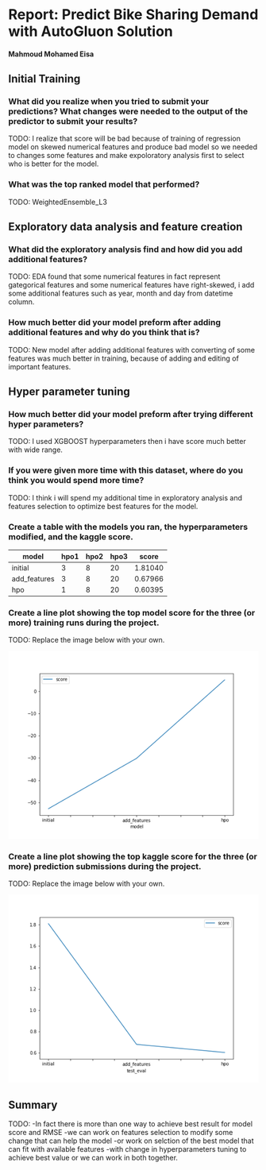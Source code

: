 # Report: Predict Bike Sharing Demand with AutoGluon Solution
#### Mahmoud Mohamed Eisa

## Initial Training
### What did you realize when you tried to submit your predictions? What changes were needed to the output of the predictor to submit your results?
TODO: I realize that score will be bad because of training of regression model on skewed numerical features and produce bad model so we needed to changes some features and make expoloratory analysis first to select who is better for the model.

### What was the top ranked model that performed?
TODO: WeightedEnsemble_L3

## Exploratory data analysis and feature creation
### What did the exploratory analysis find and how did you add additional features?
TODO: EDA found that some numerical features in fact represent gategorical features and some numerical features have right-skewed, i add some additional features such as year, month and day from datetime column.

### How much better did your model preform after adding additional features and why do you think that is?
TODO: New model after adding additional features with converting of some features was much better in training, because of adding and editing of important features.

## Hyper parameter tuning
### How much better did your model preform after trying different hyper parameters?
TODO: I used XGBOOST hyperparameters then i have score much better with wide range.

### If you were given more time with this dataset, where do you think you would spend more time?
TODO: I think i will spend my additional time in exploratory analysis and features selection to optimize best features for the model.

### Create a table with the models you ran, the hyperparameters modified, and the kaggle score.
|model|hpo1|hpo2|hpo3|score|
|--|--|--|--|--|
|initial|3|8|20|1.81040|
|add_features|3|8|20|0.67966|
|hpo|1|8|20|0.60395|

### Create a line plot showing the top model score for the three (or more) training runs during the project.

TODO: Replace the image below with your own.

![model_train_score.png](img/model_train_score.png)

### Create a line plot showing the top kaggle score for the three (or more) prediction submissions during the project.

TODO: Replace the image below with your own.

![model_test_score.png](img/model_test_score.png)

## Summary
TODO: -In fact there is more than one way to achieve best result for model score and RMSE 
      -we can work on features selection to modify some change that can help the model 
      -or work on selction of the best model that can fit with available features 
      -with change in hyperparameters tuning to achieve best value or we can work in both together.

